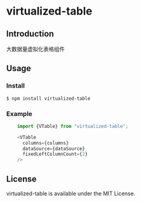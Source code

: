 # virtualized-table

## Introduction
大数据量虚拟化表格组件


## Usage

### Install
```
$ npm install virtualized-table
```

### Example
```javascript
    import {VTable} from "virtualized-table";

    <VTable
      columns={columns}
      dataSource={dataSource}
      fixedLeftColumnCount={2}
    />
```


## License
virtualized-table is available under the MIT License.